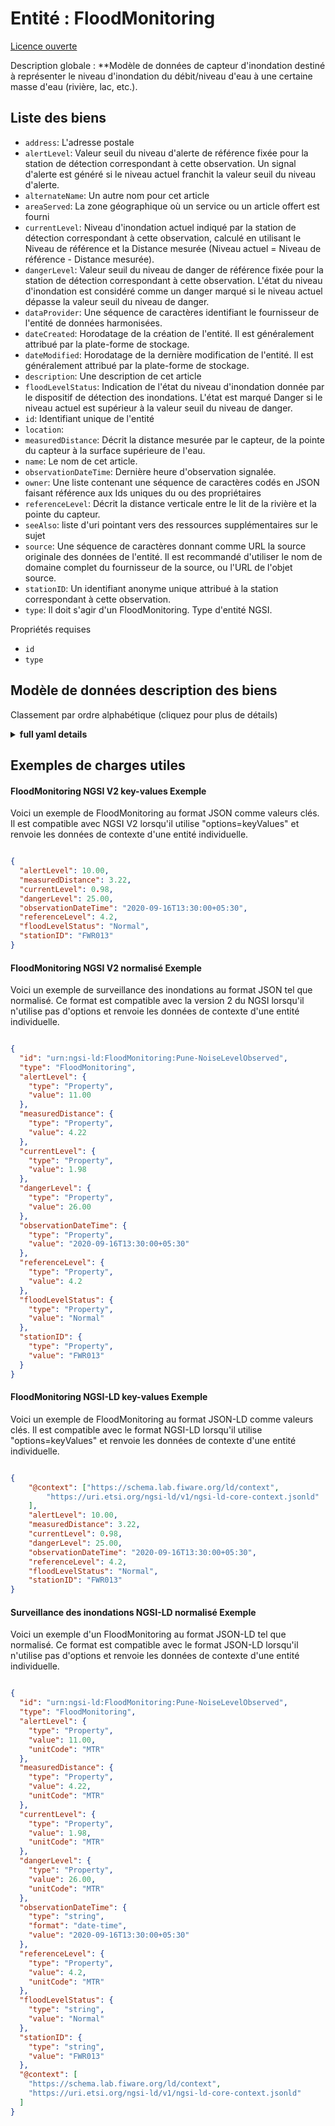 Entité : FloodMonitoring  
========================  
[Licence ouverte](https://github.com/smart-data-models//dataModel.Environment/blob/master/FloodMonitoring/LICENSE.md)  
Description globale : **Modèle de données de capteur d'inondation destiné à représenter le niveau d'inondation du débit/niveau d'eau à une certaine masse d'eau (rivière, lac, etc.).  

## Liste des biens  

- `address`: L'adresse postale  - `alertLevel`: Valeur seuil du niveau d'alerte de référence fixée pour la station de détection correspondant à cette observation. Un signal d'alerte est généré si le niveau actuel franchit la valeur seuil du niveau d'alerte.  - `alternateName`: Un autre nom pour cet article  - `areaServed`: La zone géographique où un service ou un article offert est fourni  - `currentLevel`: Niveau d'inondation actuel indiqué par la station de détection correspondant à cette observation, calculé en utilisant le Niveau de référence et la Distance mesurée (Niveau actuel = Niveau de référence - Distance mesurée).  - `dangerLevel`: Valeur seuil du niveau de danger de référence fixée pour la station de détection correspondant à cette observation. L'état du niveau d'inondation est considéré comme un danger marqué si le niveau actuel dépasse la valeur seuil du niveau de danger.  - `dataProvider`: Une séquence de caractères identifiant le fournisseur de l'entité de données harmonisées.  - `dateCreated`: Horodatage de la création de l'entité. Il est généralement attribué par la plate-forme de stockage.  - `dateModified`: Horodatage de la dernière modification de l'entité. Il est généralement attribué par la plate-forme de stockage.  - `description`: Une description de cet article  - `floodLevelStatus`: Indication de l'état du niveau d'inondation donnée par le dispositif de détection des inondations. L'état est marqué Danger si le niveau actuel est supérieur à la valeur seuil du niveau de danger.  - `id`: Identifiant unique de l'entité  - `location`:   - `measuredDistance`: Décrit la distance mesurée par le capteur, de la pointe du capteur à la surface supérieure de l'eau.  - `name`: Le nom de cet article.  - `observationDateTime`: Dernière heure d'observation signalée.  - `owner`: Une liste contenant une séquence de caractères codés en JSON faisant référence aux Ids uniques du ou des propriétaires  - `referenceLevel`: Décrit la distance verticale entre le lit de la rivière et la pointe du capteur.  - `seeAlso`: liste d'uri pointant vers des ressources supplémentaires sur le sujet  - `source`: Une séquence de caractères donnant comme URL la source originale des données de l'entité. Il est recommandé d'utiliser le nom de domaine complet du fournisseur de la source, ou l'URL de l'objet source.  - `stationID`: Un identifiant anonyme unique attribué à la station correspondant à cette observation.  - `type`: Il doit s'agir d'un FloodMonitoring. Type d'entité NGSI.    
Propriétés requises  
- `id`  - `type`  ## Modèle de données description des biens  
Classement par ordre alphabétique (cliquez pour plus de détails)  
<details><summary><strong>full yaml details</strong></summary>    
```yaml  
FloodMonitoring:    
  description: 'Flood Sensor Data Model intended to represent the level of flooding w.r.t water flow/level at a certain water mass(river, lake,etc.)..'    
  properties:    
    address:    
      description: 'The mailing address'    
      properties:    
        addressCountry:    
          description: 'Property. The country. For example, Spain. Model:''https://schema.org/addressCountry'''    
          type: string    
        addressLocality:    
          description: 'Property. The locality in which the street address is, and which is in the region. Model:''https://schema.org/addressLocality'''    
          type: string    
        addressRegion:    
          description: 'Property. The region in which the locality is, and which is in the country. Model:''https://schema.org/addressRegion'''    
          type: string    
        areaServed:    
          description: 'Property. The geographic area where a service or offered item is provided. Model:''https://schema.org/areaServed'''    
          type: string    
        postOfficeBoxNumber:    
          description: 'Property. The post office box number for PO box addresses. For example, Spain. Model:''https://schema.org/postOfficeBoxNumber'''    
          type: string    
        postalCode:    
          description: 'Property. The postal code. For example, Spain. Model:''https://schema.org/https://schema.org/postalCode'''    
          type: string    
        streetAddress:    
          description: 'Property. The street address. Model:''https://schema.org/streetAddress'''    
          type: string    
      type: Property    
      x-ngsi:    
        model: https://schema.org/address    
    alertLevel:    
      description: 'Reference alert level threshold value set for the sensing station corresponding to this observation. An Alert signal is generated if the current level crosses the alert level threshold value.'    
      type: Property    
      x-ngsi:    
        model: https://schema.org/Number    
    alternateName:    
      description: 'An alternative name for this item'    
      type: Property    
    areaServed:    
      description: 'The geographic area where a service or offered item is provided'    
      type: Property    
      x-ngsi:    
        model: https://schema.org/Text    
    currentLevel:    
      description: 'Current flooding level indicated by the sensing station corresponding to this observation, computed using referenceLevel and measuredDistance(currentLevel = referenceLevel - measuredDistance).'    
      type: Property    
      x-ngsi:    
        model: https://schema.org/Number    
    dangerLevel:    
      description: 'Reference danger level threshold value set for the sensing station corresponding to this observation. Flood level status is marked danger if the current level crosses the danger level threshold value.'    
      type: Property    
      x-ngsi:    
        model: https://schema.org/Number    
    dataProvider:    
      description: 'A sequence of characters identifying the provider of the harmonised data entity.'    
      type: Property    
    dateCreated:    
      description: 'Entity creation timestamp. This will usually be allocated by the storage platform.'    
      format: date-time    
      type: Property    
    dateModified:    
      description: 'Timestamp of the last modification of the entity. This will usually be allocated by the storage platform.'    
      format: date-time    
      type: Property    
    description:    
      description: 'A description of this item'    
      type: Property    
    floodLevelStatus:    
      description: 'Flood level status indication given by the flood sensing device. The status is marked Danger if the current level is higher than the danger level threshold value.'    
      type: Property    
      x-ngsi:    
        model: https://schema.org/Text    
    id:    
      anyOf: &floodmonitoring_-_properties_-_owner_-_items_-_anyof    
        - description: 'Property. Identifier format of any NGSI entity'    
          maxLength: 256    
          minLength: 1    
          pattern: ^[\w\-\.\{\}\$\+\*\[\]`|~^@!,:\\]+$    
          type: string    
        - description: 'Property. Identifier format of any NGSI entity'    
          format: uri    
          type: string    
      description: 'Unique identifier of the entity'    
      type: Property    
    location:    
      $id: https://geojson.org/schema/Geometry.json    
      $schema: "http://json-schema.org/draft-07/schema#"    
      oneOf:    
        - properties:    
            bbox:    
              items:    
                type: number    
              minItems: 4    
              type: array    
            coordinates:    
              items:    
                type: number    
              minItems: 2    
              type: array    
            type:    
              enum:    
                - Point    
              type: string    
          required:    
            - type    
            - coordinates    
          title: 'GeoJSON Point'    
          type: object    
        - properties:    
            bbox:    
              items:    
                type: number    
              minItems: 4    
              type: array    
            coordinates:    
              items:    
                items:    
                  type: number    
                minItems: 2    
                type: array    
              minItems: 2    
              type: array    
            type:    
              enum:    
                - LineString    
              type: string    
          required:    
            - type    
            - coordinates    
          title: 'GeoJSON LineString'    
          type: object    
        - properties:    
            bbox:    
              items:    
                type: number    
              minItems: 4    
              type: array    
            coordinates:    
              items:    
                items:    
                  items:    
                    type: number    
                  minItems: 2    
                  type: array    
                minItems: 4    
                type: array    
              type: array    
            type:    
              enum:    
                - Polygon    
              type: string    
          required:    
            - type    
            - coordinates    
          title: 'GeoJSON Polygon'    
          type: object    
        - properties:    
            bbox:    
              items:    
                type: number    
              minItems: 4    
              type: array    
            coordinates:    
              items:    
                items:    
                  type: number    
                minItems: 2    
                type: array    
              type: array    
            type:    
              enum:    
                - MultiPoint    
              type: string    
          required:    
            - type    
            - coordinates    
          title: 'GeoJSON MultiPoint'    
          type: object    
        - properties:    
            bbox:    
              items:    
                type: number    
              minItems: 4    
              type: array    
            coordinates:    
              items:    
                items:    
                  items:    
                    type: number    
                  minItems: 2    
                  type: array    
                minItems: 2    
                type: array    
              type: array    
            type:    
              enum:    
                - MultiLineString    
              type: string    
          required:    
            - type    
            - coordinates    
          title: 'GeoJSON MultiLineString'    
          type: object    
        - properties:    
            bbox:    
              items:    
                type: number    
              minItems: 4    
              type: array    
            coordinates:    
              items:    
                items:    
                  items:    
                    items:    
                      type: number    
                    minItems: 2    
                    type: array    
                  minItems: 4    
                  type: array    
                type: array    
              type: array    
            type:    
              enum:    
                - MultiPolygon    
              type: string    
          required:    
            - type    
            - coordinates    
          title: 'GeoJSON MultiPolygon'    
          type: object    
      title: 'GeoJSON Geometry'    
    measuredDistance:    
      description: 'Describes the distance measured by the sensor, from the sensor tip to the upper surface of water.'    
      type: Property    
      x-ngsi:    
        model: https://schema.org/Number    
    name:    
      description: 'The name of this item.'    
      type: Property    
    observationDateTime:    
      description: 'Last reported time of observation.'    
      format: date-time    
      type: Property    
      x-ngsi:    
        model: https://schema.org/DateTime    
    owner:    
      description: 'A List containing a JSON encoded sequence of characters referencing the unique Ids of the owner(s)'    
      items:    
        anyOf: *floodmonitoring_-_properties_-_owner_-_items_-_anyof    
        description: 'Property. Unique identifier of the entity'    
      type: Property    
    referenceLevel:    
      description: 'Describes the vertical distance from river bed to sensor tip.'    
      type: Property    
      x-ngsi:    
        model: https://schema.org/Number    
    seeAlso:    
      description: 'list of uri pointing to additional resources about the item'    
      oneOf:    
        - items:    
            - format: uri    
              type: string    
          minItems: 1    
          type: array    
        - format: uri    
          type: string    
      type: Property    
    source:    
      description: 'A sequence of characters giving the original source of the entity data as a URL. Recommended to be the fully qualified domain name of the source provider, or the URL to the source object.'    
      type: Property    
    stationID:    
      description: 'A unique anonymous identifier assigned to the station corresponding to this observation.'    
      type: Property    
      x-ngsi:    
        model: https://schema.org/Text    
    type:    
      description: 'It has to be FloodMonitoring. NGSI Entity type.'    
      enum:    
        - FloodMonitoring    
      type: Property    
  required:    
    - id    
    - type    
  type: object    
```  
</details>    
## Exemples de charges utiles  
#### FloodMonitoring NGSI V2 key-values Exemple  
Voici un exemple de FloodMonitoring au format JSON comme valeurs clés. Il est compatible avec NGSI V2 lorsqu'il utilise "options=keyValues" et renvoie les données de contexte d'une entité individuelle.  
```json  
{  
  "alertLevel": 10.00,  
  "measuredDistance": 3.22,  
  "currentLevel": 0.98,  
  "dangerLevel": 25.00,  
  "observationDateTime": "2020-09-16T13:30:00+05:30",  
  "referenceLevel": 4.2,  
  "floodLevelStatus": "Normal",  
  "stationID": "FWR013"  
}  
```  
#### FloodMonitoring NGSI V2 normalisé Exemple  
Voici un exemple de surveillance des inondations au format JSON tel que normalisé. Ce format est compatible avec la version 2 du NGSI lorsqu'il n'utilise pas d'options et renvoie les données de contexte d'une entité individuelle.  
```json  
{  
  "id": "urn:ngsi-ld:FloodMonitoring:Pune-NoiseLevelObserved",  
  "type": "FloodMonitoring",  
  "alertLevel": {  
    "type": "Property",  
    "value": 11.00  
  },  
  "measuredDistance": {  
    "type": "Property",  
    "value": 4.22  
  },  
  "currentLevel": {  
    "type": "Property",  
    "value": 1.98  
  },  
  "dangerLevel": {  
    "type": "Property",  
    "value": 26.00  
  },  
  "observationDateTime": {  
    "type": "Property",  
    "value": "2020-09-16T13:30:00+05:30"  
  },  
  "referenceLevel": {  
    "type": "Property",  
    "value": 4.2  
  },  
  "floodLevelStatus": {  
    "type": "Property",  
    "value": "Normal"  
  },  
  "stationID": {  
    "type": "Property",  
    "value": "FWR013"  
  }  
}  
```  
#### FloodMonitoring NGSI-LD key-values Exemple  
Voici un exemple de FloodMonitoring au format JSON-LD comme valeurs clés. Il est compatible avec le format NGSI-LD lorsqu'il utilise "options=keyValues" et renvoie les données de contexte d'une entité individuelle.  
```json  
{  
	"@context": ["https://schema.lab.fiware.org/ld/context",  
		"https://uri.etsi.org/ngsi-ld/v1/ngsi-ld-core-context.jsonld"  
	],  
	"alertLevel": 10.00,  
	"measuredDistance": 3.22,  
	"currentLevel": 0.98,  
	"dangerLevel": 25.00,  
	"observationDateTime": "2020-09-16T13:30:00+05:30",  
	"referenceLevel": 4.2,  
	"floodLevelStatus": "Normal",  
	"stationID": "FWR013"  
}  
```  
#### Surveillance des inondations NGSI-LD normalisé Exemple  
Voici un exemple d'un FloodMonitoring au format JSON-LD tel que normalisé. Ce format est compatible avec le format JSON-LD lorsqu'il n'utilise pas d'options et renvoie les données de contexte d'une entité individuelle.  
```json  
{  
  "id": "urn:ngsi-ld:FloodMonitoring:Pune-NoiseLevelObserved",  
  "type": "FloodMonitoring",  
  "alertLevel": {  
    "type": "Property",  
    "value": 11.00,  
    "unitCode": "MTR"  
  },  
  "measuredDistance": {  
    "type": "Property",  
    "value": 4.22,  
    "unitCode": "MTR"  
  },  
  "currentLevel": {  
    "type": "Property",  
    "value": 1.98,  
    "unitCode": "MTR"  
  },  
  "dangerLevel": {  
    "type": "Property",  
    "value": 26.00,  
    "unitCode": "MTR"  
  },  
  "observationDateTime": {  
    "type": "string",  
    "format": "date-time",  
    "value": "2020-09-16T13:30:00+05:30"  
  },  
  "referenceLevel": {  
    "type": "Property",  
    "value": 4.2,  
    "unitCode": "MTR"  
  },  
  "floodLevelStatus": {  
    "type": "string",  
    "value": "Normal"  
  },  
  "stationID": {  
    "type": "string",  
    "value": "FWR013"  
  },  
  "@context": [  
    "https://schema.lab.fiware.org/ld/context",  
    "https://uri.etsi.org/ngsi-ld/v1/ngsi-ld-core-context.jsonld"  
  ]  
}  
```  
